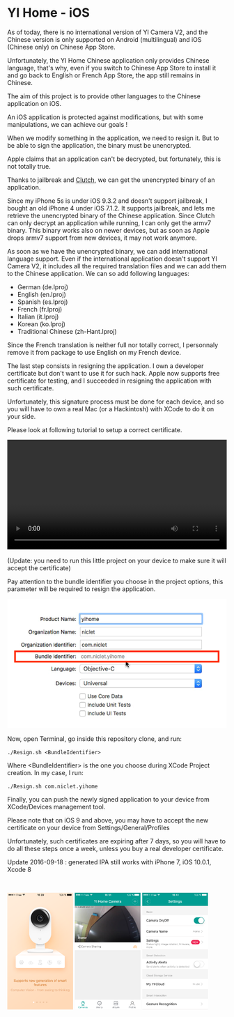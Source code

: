 # YI Home - iOS

As of today, there is no international version of YI Camera V2, and the Chinese version is only supported on Android (multilingual) and iOS (Chinese only) on Chinese App Store.

Unfortunately, the YI Home Chinese application only provides Chinese language, that's why, even if you switch to Chinese App Store to install it and go back to English or French App Store, the app still remains in Chinese.

The aim of this project is to provide other languages to the Chinese application on iOS.

An iOS application is protected against modifications, but with some manipulations, we can achieve our goals !

When we modify something in the application, we need to resign it. But to be able to sign the application, the binary must be unencrypted. 

Apple claims that an application can't be decrypted, but fortunately, this is not totally true.

Thanks to jailbreak and [Clutch](https://github.com/KJCracks/Clutch), we can get the unencrypted binary of an application.

Since my iPhone 5s is under iOS 9.3.2 and doesn't support jailbreak, I bought an old iPhone 4 under iOS 7.1.2. It supports jailbreak, and lets me retrieve the unencrypted binary of the Chinese application. Since Clutch can only decrypt an application while running, I can only get the armv7 binary. This binary works also on newer devices, but as soon as Apple drops armv7 support from new devices, it may not work anymore.

As soon as we have the unencrypted binary, we can add international language support. Even if the international application doesn't support YI Camera V2, it includes all the required translation files and we can add them to the Chinese application. We can so add following languages:
* German (de.lproj)
* English (en.lproj)
* Spanish (es.lproj)
* French (fr.lproj)
* Italian (it.lproj)
* Korean (ko.lproj)
* Traditional Chinese (zh-Hant.lproj)

Since the French translation is neither full nor totally correct, I personnaly remove it from package to use English on my French device.

The last step consists in resigning the application. I own a developer certificate but don't want to use it for such hack. Apple now supports free certificate for testing, and I succeeded in resigning the application with such certificate.

Unfortunately, this signature process must be done for each device, and so you will have to own a real Mac (or a Hackintosh) with XCode to do it on your side.

Please look at following tutorial to setup a correct certificate.

<video src="https://github.com/niclet/yi-home-ios/raw/master/Tutorial.mp4" controls width="100%">
[Tutorial](https://github.com/niclet/yi-home-ios/raw/master/Tutorial.mp4)
</video>

(Update: you need to run this little project on your device to make sure it will accept the certificate)

Pay attention to the bundle identifier you choose in the project options, this parameter will be required to resign the application.

![Alt text](BundleIdentifier.png?raw=true "Bundle Identifier")

Now, open Terminal, go inside this repository clone, and run:

	./Resign.sh <BundleIdentifier>
	
Where &lt;BundleIdentifier&gt; is the one you choose during XCode Project creation. In my case, I run:

	./Resign.sh com.niclet.yihome

Finally, you can push the newly signed application to your device from XCode/Devices management tool.

Please note that on iOS 9 and above, you may have to accept the new certificate on your device from Settings/General/Profiles

Unfortunately, such certificates are expiring after 7 days, so you will have to do all these steps once a week, unless you buy a real developer certificate.

Update 2016-09-18 : generated IPA still works with iPhone 7, iOS 10.0.1, Xcode 8

<br />

<img src="Screenshot_01.png" alt="News" width="30%"/>  <img src="Screenshot_02.png" alt="News" width="30%"/>  <img src="Screenshot_03.png" alt="News" width="30%"/>